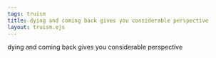 ```yaml
---
tags: truism
title: dying and coming back gives you considerable perspective
layout: truism.ejs
---
```


dying and coming back gives you considerable perspective